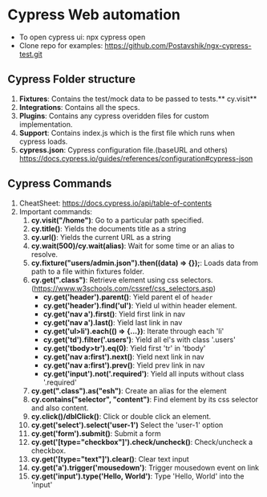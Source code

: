 # Cypress Web automation

- To open cypress ui: npx cypress open
- Clone repo for examples: https://github.com/Postavshik/ngx-cypress-test.git

## Cypress Folder structure
1. **Fixtures**: Contains the test/mock data to be passed to tests.**
cy.visit**
2. **Integrations**: Contains all the specs.
3. **Plugins**: Contains any cypress overidden files for custom implementation.
4. **Support**: Contains index.js which is the first file which runs when cypress loads.
5. **cypress.json**: Cypress configuration file.(baseURL and others) https://docs.cypress.io/guides/references/configuration#cypress-json


## Cypress Commands
1. CheatSheet: https://docs.cypress.io/api/table-of-contents
2. Important commands:
    1. **cy.visit("/home")**: Go to a particular path specified.
    2. **cy.title()**: Yields the documents title as a string
    3. **cy.url()**: Yields the current URL as a string
    4. **cy.wait(500)/cy.wait(alias)**: Wait for some time or an alias to resolve. 
    5. **cy.fixture("users/admin.json").then((data) => {});**: Loads data from path to a file within fixtures folder.
    6. **cy.get(".class")**: Retrieve element using css selectors.(https://www.w3schools.com/cssref/css_selectors.asp)
       - **cy.get('header').parent()**: Yield parent el of `header`
       - **cy.get('header').find('ul')**: Yield ul within header element.
       - **cy.get('nav a').first()**: Yield first link in nav
       - **cy.get('nav a').last()**: Yield last link in nav
       - **cy.get('ul>li').each(() => {...})**: Iterate through each 'li'
       - **cy.get('td').filter('.users')**: Yield all el's with class '.users'
       - **cy.get('tbody>tr').eq(0)**: Yield first 'tr' in 'tbody'
       - **cy.get('nav a:first').next()**: Yield next link in nav
       - **cy.get('nav a:first').prev()**: Yield prev link in nav
       - **cy.get('input').not('.required')**: Yield all inputs without class '.required'
    7. **cy.get(".class").as("esh")**: Create an alias for the element
    8. **cy.contains("selector", "content")**: Find element by its css selector and also content.
    9. **cy.click()/dblClick()**: Click or double click an element.
    10. **cy.get('select').select('user-1')** Select the 'user-1' option
    11. **cy.get('form').submit()**: Submit a form
    12. **cy.get('[type="checkbox"]').check/uncheck()**: Check/uncheck a checkbox.
    13. **cy.get('[type="text"]').clear()**: Clear text input
    14. **cy.get('a').trigger('mousedown')**: Trigger mousedown event on link
    15. **cy.get('input').type('Hello, World')**: Type 'Hello, World' into the 'input'
